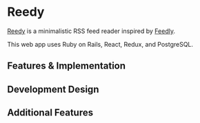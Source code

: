 # Reedy

[Reedy](http://reedy.jinchen.io) is a minimalistic RSS feed reader inspired by [Feedly](https://feedly.com/).

This web app uses Ruby on Rails, React, Redux, and PostgreSQL.

## Features & Implementation


## Development Design


## Additional Features
